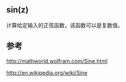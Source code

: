 ## sin(z)

计算给定输入的正弦函数，该函数可以是复数值。




## 参考


http://mathworld.wolfram.com/Sine.html



http://en.wikipedia.org/wiki/Sine

